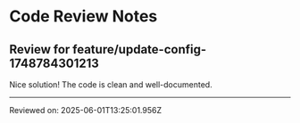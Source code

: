 # Code Review Notes

## Review for feature/update-config-1748784301213

Nice solution! The code is clean and well-documented.

---
Reviewed on: 2025-06-01T13:25:01.956Z
